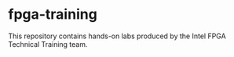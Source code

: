 # fpga-training

This repository contains hands-on labs produced by the Intel FPGA Technical Training team.

